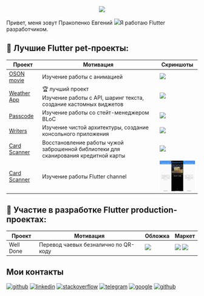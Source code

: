 <p
  align=center>
  <img src="dog.gif" // Автор https://www.linkedin.com/in/makutamax/
  height=200>
</p>
  
Привет, меня зовут Пракопенко Евгений  <img src="https://github.com/blackcater/blackcater/raw/main/images/Hi.gif" 
  height="32"/>Я работаю Flutter разработчиком.
 
## 🐣 Лучшие Flutter pet-проекты:

|Проект|Мотивация|Скриншоты|
|   -   |   -   |   - |
|[OSON movie](https://github.com/yauheniprakapenka/happy_birthday_movie)|Изучение работы с анимацией|<img src="https://user-images.githubusercontent.com/47568606/154470218-703acb98-9b46-465a-ba39-4d3dcfef4c5d.png" height=80>|
|[Weather App](https://github.com/yauheniprakapenka/flutter_weather_app)|🏆 лучший проект<br>Изучение работы с API, шаринг текста, создание кастомных виджетов|<img src="https://user-images.githubusercontent.com/47568606/155134262-11f768f7-e68d-49bb-9007-310873057558.png" height=80>|  
|[Passcode](https://github.com/yauheniprakapenka/flutter_passcode)|Изучение работы со стейт-менеджером BLoC|<img src="https://user-images.githubusercontent.com/47568606/152845710-6e508179-478b-412c-a301-1b1eeac74891.png" height=80>|
|[Writers](https://github.com/yauheniprakapenka/flutter_writers)|Изучение чистой архитектуры, создание консольного приложения|<img src="https://user-images.githubusercontent.com/47568606/152846289-c51f681a-bc23-494c-a0e1-3a12608c1a9b.png" height=80>|
|[Card Scanner](https://github.com/yauheniprakapenka/card_scanner_v2)|Восстановление работы чужой заброшенной библиотеки для сканирования кредитной карты|<img src="https://github.com/yauheniprakapenka/card_scanner_v2/raw/main/.github/ui.jpg" height=80>|
|[Card Scanner](https://github.com/yauheniprakapenka/card_scanner_v1)|Изучение работы Flutter channel|<img src="https://github.com/yauheniprakapenka/card_scanner_v1/blob/main/.github/images/ios.jpg" height=80>|

## 🔭 Участие в разработке Flutter production-проектах:

|Проект|Мотивация|Обложка|Маркет
| - | - | - | - |
|Well Done|Перевод чаевых безналично по QR-коду|<img src="https://user-images.githubusercontent.com/47568606/154466023-16a8f0e9-6844-4a74-9727-b3869fe9f5d6.png" height=100>|[<img src="https://user-images.githubusercontent.com/47568606/154467728-bf2f44b4-c5c9-4695-8317-813619c862e5.png" width=140>](https://play.google.com/store/apps/details?id=com.shell.welldone) [<img src="https://user-images.githubusercontent.com/47568606/154468682-4becd185-86cf-48a8-b2d7-050297dc443a.png" width=140>](https://apps.apple.com/app/well-done-%D0%B1%D0%B5%D0%B7%D0%BD%D0%B0%D0%BB%D0%B8%D1%87%D0%BD%D1%8B%D0%B5-%D1%87%D0%B0%D0%B5%D0%B2%D1%8B%D0%B5/id1604603388)|

## Мои контакты

[<img src='https://cdn.jsdelivr.net/npm/simple-icons@3.0.1/icons/github.svg' alt='github' height='40'>](https://github.com/yauheniprakapenka)  [<img src='https://cdn.jsdelivr.net/npm/simple-icons@3.0.1/icons/linkedin.svg' alt='linkedin' height='40'>](https://www.linkedin.com/in/yauheni-prakapenka//)  [<img src='https://cdn.jsdelivr.net/npm/simple-icons@3.0.1/icons/stackoverflow.svg' alt='stackoverflow' height='40'>](https://stackoverflow.com/users/11725354)  [<img src='https://cdn.jsdelivr.net/npm/simple-icons@3.0.1/icons/telegram.svg' alt='telegram' height='40'>](https://t.me/yauheniprakapenka)  [<img src='https://cdn.jsdelivr.net/npm/simple-icons@3.0.1/icons/google.svg' alt='google' height='40'>](mailto:yauheni.prakapenka@gmail.com)
  [<img src='https://cdn.jsdelivr.net/npm/simple-icons@3.0.1/icons/youtube.svg' alt='github' height='40'>](https://www.youtube.com/channel/UCwjVgKjMKglPdyNk80BoJxg)

<!--
Оформляем README: https://habr.com/ru/post/649363/
generator: https://github.com/arturssmirnovs/github-profile-readme-generator
-->
